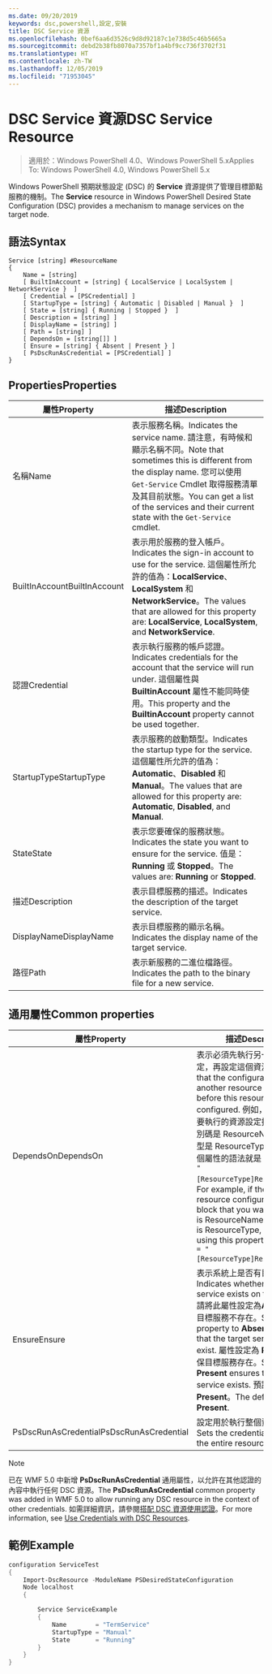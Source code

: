 ```yaml
---
ms.date: 09/20/2019
keywords: dsc,powershell,設定,安裝
title: DSC Service 資源
ms.openlocfilehash: 0bef6aa6d3526c9d8d92187c1e738d5c46b5665a
ms.sourcegitcommit: debd2b38fb8070a7357bf1a4bf9cc736f3702f31
ms.translationtype: HT
ms.contentlocale: zh-TW
ms.lasthandoff: 12/05/2019
ms.locfileid: "71953045"
---
```

# <a name="dsc-service-resource"></a><span data-ttu-id="2e3f4-103">DSC Service 資源</span><span class="sxs-lookup"><span data-stu-id="2e3f4-103">DSC Service Resource</span></span>

> <span data-ttu-id="2e3f4-104">適用於：Windows PowerShell 4.0、Windows PowerShell 5.x</span><span class="sxs-lookup"><span data-stu-id="2e3f4-104">Applies To: Windows PowerShell 4.0, Windows PowerShell 5.x</span></span>

<span data-ttu-id="2e3f4-105">Windows PowerShell 預期狀態設定 (DSC) 的 **Service** 資源提供了管理目標節點服務的機制。</span><span class="sxs-lookup"><span data-stu-id="2e3f4-105">The **Service** resource in Windows PowerShell Desired State Configuration (DSC) provides a mechanism to manage services on the target node.</span></span>

## <a name="syntax"></a><span data-ttu-id="2e3f4-106">語法</span><span class="sxs-lookup"><span data-stu-id="2e3f4-106">Syntax</span></span>

```Syntax
Service [string] #ResourceName
{
    Name = [string]
    [ BuiltInAccount = [string] { LocalService | LocalSystem | NetworkService }  ]
    [ Credential = [PSCredential] ]
    [ StartupType = [string] { Automatic | Disabled | Manual }  ]
    [ State = [string] { Running | Stopped }  ]
    [ Description = [string] ]
    [ DisplayName = [string] ]
    [ Path = [string] ]
    [ DependsOn = [string[]] ]
    [ Ensure = [string] { Absent | Present } ]
    [ PsDscRunAsCredential = [PSCredential] ]
}
```

## <a name="properties"></a><span data-ttu-id="2e3f4-107">Properties</span><span class="sxs-lookup"><span data-stu-id="2e3f4-107">Properties</span></span>

|<span data-ttu-id="2e3f4-108">屬性</span><span class="sxs-lookup"><span data-stu-id="2e3f4-108">Property</span></span> |<span data-ttu-id="2e3f4-109">描述</span><span class="sxs-lookup"><span data-stu-id="2e3f4-109">Description</span></span> |
|---|---|
|<span data-ttu-id="2e3f4-110">名稱</span><span class="sxs-lookup"><span data-stu-id="2e3f4-110">Name</span></span> |<span data-ttu-id="2e3f4-111">表示服務名稱。</span><span class="sxs-lookup"><span data-stu-id="2e3f4-111">Indicates the service name.</span></span> <span data-ttu-id="2e3f4-112">請注意，有時候和顯示名稱不同。</span><span class="sxs-lookup"><span data-stu-id="2e3f4-112">Note that sometimes this is different from the display name.</span></span> <span data-ttu-id="2e3f4-113">您可以使用 `Get-Service` Cmdlet 取得服務清單及其目前狀態。</span><span class="sxs-lookup"><span data-stu-id="2e3f4-113">You can get a list of the services and their current state with the `Get-Service` cmdlet.</span></span> |
|<span data-ttu-id="2e3f4-114">BuiltInAccount</span><span class="sxs-lookup"><span data-stu-id="2e3f4-114">BuiltInAccount</span></span> |<span data-ttu-id="2e3f4-115">表示用於服務的登入帳戶。</span><span class="sxs-lookup"><span data-stu-id="2e3f4-115">Indicates the sign-in account to use for the service.</span></span> <span data-ttu-id="2e3f4-116">這個屬性所允許的值為：**LocalService**、**LocalSystem** 和 **NetworkService**。</span><span class="sxs-lookup"><span data-stu-id="2e3f4-116">The values that are allowed for this property are: **LocalService**, **LocalSystem**, and **NetworkService**.</span></span> |
|<span data-ttu-id="2e3f4-117">認證</span><span class="sxs-lookup"><span data-stu-id="2e3f4-117">Credential</span></span> |<span data-ttu-id="2e3f4-118">表示執行服務的帳戶認證。</span><span class="sxs-lookup"><span data-stu-id="2e3f4-118">Indicates credentials for the account that the service will run under.</span></span> <span data-ttu-id="2e3f4-119">這個屬性與 **BuiltinAccount** 屬性不能同時使用。</span><span class="sxs-lookup"><span data-stu-id="2e3f4-119">This property and the **BuiltinAccount** property cannot be used together.</span></span> |
|<span data-ttu-id="2e3f4-120">StartupType</span><span class="sxs-lookup"><span data-stu-id="2e3f4-120">StartupType</span></span> |<span data-ttu-id="2e3f4-121">表示服務的啟動類型。</span><span class="sxs-lookup"><span data-stu-id="2e3f4-121">Indicates the startup type for the service.</span></span> <span data-ttu-id="2e3f4-122">這個屬性所允許的值為：**Automatic**、**Disabled** 和 **Manual**。</span><span class="sxs-lookup"><span data-stu-id="2e3f4-122">The values that are allowed for this property are: **Automatic**, **Disabled**, and **Manual**.</span></span> |
|<span data-ttu-id="2e3f4-123">State</span><span class="sxs-lookup"><span data-stu-id="2e3f4-123">State</span></span> |<span data-ttu-id="2e3f4-124">表示您要確保的服務狀態。</span><span class="sxs-lookup"><span data-stu-id="2e3f4-124">Indicates the state you want to ensure for the service.</span></span> <span data-ttu-id="2e3f4-125">值是：**Running** 或 **Stopped**。</span><span class="sxs-lookup"><span data-stu-id="2e3f4-125">The values are: **Running** or **Stopped**.</span></span> |
|<span data-ttu-id="2e3f4-126">描述</span><span class="sxs-lookup"><span data-stu-id="2e3f4-126">Description</span></span> |<span data-ttu-id="2e3f4-127">表示目標服務的描述。</span><span class="sxs-lookup"><span data-stu-id="2e3f4-127">Indicates the description of the target service.</span></span> |
|<span data-ttu-id="2e3f4-128">DisplayName</span><span class="sxs-lookup"><span data-stu-id="2e3f4-128">DisplayName</span></span> |<span data-ttu-id="2e3f4-129">表示目標服務的顯示名稱。</span><span class="sxs-lookup"><span data-stu-id="2e3f4-129">Indicates the display name of the target service.</span></span> |
|<span data-ttu-id="2e3f4-130">路徑</span><span class="sxs-lookup"><span data-stu-id="2e3f4-130">Path</span></span> |<span data-ttu-id="2e3f4-131">表示新服務的二進位檔路徑。</span><span class="sxs-lookup"><span data-stu-id="2e3f4-131">Indicates the path to the binary file for a new service.</span></span> |

## <a name="common-properties"></a><span data-ttu-id="2e3f4-132">通用屬性</span><span class="sxs-lookup"><span data-stu-id="2e3f4-132">Common properties</span></span>

|<span data-ttu-id="2e3f4-133">屬性</span><span class="sxs-lookup"><span data-stu-id="2e3f4-133">Property</span></span> |<span data-ttu-id="2e3f4-134">描述</span><span class="sxs-lookup"><span data-stu-id="2e3f4-134">Description</span></span> |
|---|---|
|<span data-ttu-id="2e3f4-135">DependsOn</span><span class="sxs-lookup"><span data-stu-id="2e3f4-135">DependsOn</span></span> |<span data-ttu-id="2e3f4-136">表示必須先執行另一個資源的設定，再設定這個資源。</span><span class="sxs-lookup"><span data-stu-id="2e3f4-136">Indicates that the configuration of another resource must run before this resource is configured.</span></span> <span data-ttu-id="2e3f4-137">例如，如果第一個想要執行的資源設定指令碼區塊識別碼是 ResourceName，而其類型是 ResourceType，則使用這個屬性的語法就是 `DependsOn = "[ResourceType]ResourceName"`。</span><span class="sxs-lookup"><span data-stu-id="2e3f4-137">For example, if the ID of the resource configuration script block that you want to run first is ResourceName and its type is ResourceType, the syntax for using this property is `DependsOn = "[ResourceType]ResourceName"`.</span></span> |
|<span data-ttu-id="2e3f4-138">Ensure</span><span class="sxs-lookup"><span data-stu-id="2e3f4-138">Ensure</span></span> |<span data-ttu-id="2e3f4-139">表示系統上是否有目標服務。</span><span class="sxs-lookup"><span data-stu-id="2e3f4-139">Indicates whether the target service exists on the system.</span></span> <span data-ttu-id="2e3f4-140">請將此屬性設定為**Absent** 以確保目標服務不存在。</span><span class="sxs-lookup"><span data-stu-id="2e3f4-140">Set this property to **Absent** to ensure that the target service does not exist.</span></span> <span data-ttu-id="2e3f4-141">屬性設定為 **Present**，可確保目標服務存在。</span><span class="sxs-lookup"><span data-stu-id="2e3f4-141">Setting it to **Present** ensures that target service exists.</span></span> <span data-ttu-id="2e3f4-142">預設值為 **Present**。</span><span class="sxs-lookup"><span data-stu-id="2e3f4-142">The default value is **Present**.</span></span> |
|<span data-ttu-id="2e3f4-143">PsDscRunAsCredential</span><span class="sxs-lookup"><span data-stu-id="2e3f4-143">PsDscRunAsCredential</span></span> |<span data-ttu-id="2e3f4-144">設定用於執行整個資源的認證。</span><span class="sxs-lookup"><span data-stu-id="2e3f4-144">Sets the credential for running the entire resource as.</span></span> |

> [!NOTE]
> <span data-ttu-id="2e3f4-145">已在 WMF 5.0 中新增 **PsDscRunAsCredential** 通用屬性，以允許在其他認證的內容中執行任何 DSC 資源。</span><span class="sxs-lookup"><span data-stu-id="2e3f4-145">The **PsDscRunAsCredential** common property was added in WMF 5.0 to allow running any DSC resource in the context of other credentials.</span></span> <span data-ttu-id="2e3f4-146">如需詳細資訊，請參閱[搭配 DSC 資源使用認證](../../../configurations/runasuser.md)。</span><span class="sxs-lookup"><span data-stu-id="2e3f4-146">For more information, see [Use Credentials with DSC Resources](../../../configurations/runasuser.md).</span></span>

## <a name="example"></a><span data-ttu-id="2e3f4-147">範例</span><span class="sxs-lookup"><span data-stu-id="2e3f4-147">Example</span></span>

```powershell
configuration ServiceTest
{
    Import-DscResource -ModuleName PSDesiredStateConfiguration
    Node localhost
    {

        Service ServiceExample
        {
            Name        = "TermService"
            StartupType = "Manual"
            State       = "Running"
        }
    }
}
```